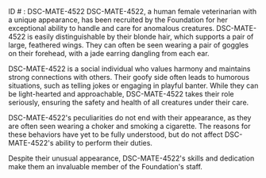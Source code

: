 ID # : DSC-MATE-4522
DSC-MATE-4522, a human female veterinarian with a unique appearance, has been recruited by the Foundation for her exceptional ability to handle and care for anomalous creatures. DSC-MATE-4522 is easily distinguishable by their blonde hair, which supports a pair of large, feathered wings. They can often be seen wearing a pair of goggles on their forehead, with a jade earring dangling from each ear.

DSC-MATE-4522 is a social individual who values harmony and maintains strong connections with others. Their goofy side often leads to humorous situations, such as telling jokes or engaging in playful banter. While they can be light-hearted and approachable, DSC-MATE-4522 takes their role seriously, ensuring the safety and health of all creatures under their care.

DSC-MATE-4522's peculiarities do not end with their appearance, as they are often seen wearing a choker and smoking a cigarette. The reasons for these behaviors have yet to be fully understood, but do not affect DSC-MATE-4522's ability to perform their duties.

Despite their unusual appearance, DSC-MATE-4522's skills and dedication make them an invaluable member of the Foundation's staff.